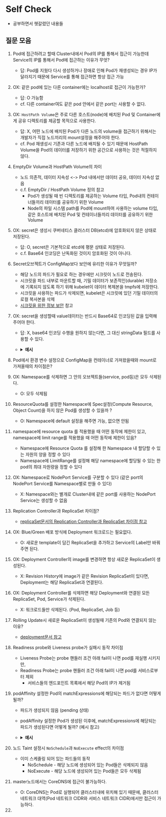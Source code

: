 # Self Check
* 공부하면서 헷갈렸던 내용들

## 질문 모음
1. Pod에 접근하려고 할때 Cluster내에서 Pod의 IP를 통해서 접근이 가능한데 Service의 IP를 통해서 Pod에 접근하는 이유가 무엇?
   * 답: Pod를 지웠다 다시 생성하거나 장애로 인해 Pod가 재생성되는 경우 IP가 달라지기 때문에 Service를 통해 접근하면 항상 접근 가능
2. OX: 같은 pod에 있는 다른 container에는 localhost로 접근이 가능한가?
   * 답: O 가능함
   * cf. 다른 container여도 같은 pod 안에서 같은 port는 사용할 수 없다. 
3. OX: `HostPath Volume`은 주로 다른 호스트(node)에 배치된 Pod 및 Container에게 공유 디렉토리를 제공할 목적으로 사용한다.
   * 답: X, 어떤 노드에 배치된 Pod가 다른 노드의 volume을 접근하기 위해서는 개발자가 직접 노드끼리의 mount설정을 해주어야 한다.
   * cf. Pod 재생성시 기존과 다른 노드에 배치될 수 있기 때문에 HostPath Volume을 Pod의 데이터를 저장하기 위한 공간으로 사용하는 것은 적절하지 않다.
4. EmptyDir Volume과 HostPath Volume의 차이
   * 노드 의존적, 데이터 지속성 <-> Pod 내에서만 데이터 공유, 데이터 지속성 없음
   * c.f. EmptyDir / HostPath Volume 정의 참고
     * Pod가 생성될 때 빈 디렉토리를 제공하는 Volume 타입, Pod내의 컨테이너들끼리 데이터를 공유하기 위한 Volume
     * Node의 파일 시스템 path를 Pod에 mount하여 사용하는 volume 타입, 같은 호스트에 배치된 Pod 및 컨테이너들끼리 데이터를 공유하기 위한 Volume
5. OX: secret은 생성시 쿠버네티스 클러스터 DB(etcd)에 암호화되지 않은 상태로 저장된다.
   * 답: O, secret은 기본적으로 etcd에 평문 상태로 저장된다.
   * c.f. Base64 인코딩은 난독화된 것이지 암호화된 것이 아니다.
6. Secret오브젝트가 ConfigMap보다 보안에 유리한 이유가 무엇일까?
   * 해당 노드의 파드가 필요로 하는 경우에만 시크릿이 노드로 전송된다.
   * 시크릿을 파드 내부로 마운트할 때, 기밀 데이터가 보존적인(durable) 저장소에 기록되지 않도록 하기 위해 kubelet이 데이터 복제본을 tmpfs에 저장한다.
   * 시크릿을 사용하는 파드가 삭제되면, kubelet은 시크릿에 있던 기밀 데이터의 로컬 복사본을 삭제
   * [시크릿을 위한 정보 보안](https://kubernetes.io/ko/docs/concepts/configuration/secret/) 참고
7. OX: secret을 생성할때 value데이터는 반드시 Base64로 인코딩된 값을 입력해 주어야 한다.
   * 답: X, base64 인코딩 수행을 원하지 않는다면, 그 대신 stringData 필드를 사용할 수 있다.
   * <details>
     <summary><b>예시</b></summary>
     <div markdown="1">

     ~~~yaml
     apiVersion: v1
     kind: Secret
     metadata:
         name: bootstrap-token-5emitj
         namespace: kube-system
     type: bootstrap.kubernetes.io/token
     data: # value를 Base64인코딩할 경우
         auth-extra-groups: c3lzdGVtOmJvb3RzdHJhcHBlcnM6a3ViZWFkbTpkZWZhdWx0LW5vZGUtdG9rZW4=
         expiration: MjAyMC0wOS0xM1QwNDozOToxMFo=
         token-id: NWVtaXRq
         token-secret: a3E0Z2lodnN6emduMXAwcg==
         usage-bootstrap-authentication: dHJ1ZQ==
         usage-bootstrap-signing: dHJ1ZQ==
     ~~~
     ~~~yaml
     apiVersion: v1
     kind: Secret
     metadata:
         name: bootstrap-token-5emitj
         namespace: kube-system
     type: bootstrap.kubernetes.io/token
     stringData: # value로 stringData 사용시
         auth-extra-groups: "system:bootstrappers:kubeadm:default-node-token"
         expiration: "2020-09-13T04:39:10Z"
         token-id: "5emitj"
         token-secret: "kq4gihvszzgn1p0r"
         usage-bootstrap-authentication: "true"
         usage-bootstrap-signing: "true"
     ~~~

     </div>
     </details>
8. Pod에서 환경 변수 설정으로 ConfigMap을 컨테이너로 가져왔을때와 mount로 가져올때의 차이점은?
9. OX: Namespace를 삭제하면 그 안의 오브젝트들(service, pod등)은 모두 삭제된다.
   * O: 모두 삭제됨
10. ResourceQuota를 설정한 Namespace에 Spec설정(Compute Resource, Object Count)을 하지 않은 Pod를 생성할 수 있을까 ?
    * O: Namespace에 default 설정을 해주면 가능, 없으면 안됨
11. namespace에 resource quota 를 적용했을 때 어떤 동작에 제한이 있고, namespace에 limit range를 적용했을 때 어떤 동작에 제한이 있음?
    * Namespace에 Resource Quota 를 설정해 한 Namespace 내 할당할 수 있는 자원의 양을 정할 수 있다
    * Namespace에 LimitRange를 설정해 해당 namespace에 할당될 수 있는 한 pod의 최대 자원량을 정할 수 있다
12. OX: Namespace로 NodePort Service를 구분할 수 있다 (같은 port의 NodePort Service를 Namespace별로 만들 수 있다)
    * X: Namespace와는 별개로 Cluster내에 같은 port를 사용하는 NodePort Service는 생성할 수 없음
13. Replication Controller과 ReplicaSet 차이점?
    * [replicaSet문서의 Replication Controller과 ReplicaSet 차이점 참고](/kubernetes-study/k8s-basic/section-05/1.ReplicaSet/replicaSet.md)
14. OX: Blue/Green 배포 방식에 Deployment 워크로드는 필요없다.
    * O: 새로운 template이 담긴 ReplicaSet을 추가하고 Service의 Label만 바꿔주면 된다.
15. OX: Deployment Controller의 image를 변경하면 항상 새로운 ReplicaSet이 생성된다.
    * X: Revision History에 image가 같은 Revision ReplicaSet이 있다면, Deployment는 해당 ReplicaSet과 연결된다.
16. OX: Deployment Controller를 삭제하면 해당 Deployment와 연결된 모든 ReplicaSet, Pod, Service가 삭제된다.
    * X: 워크로드들만 삭제된다. (Pod, ReplicaSet, Job 등)
17. Rolling Update시 새로운 ReplicaSet이 생성될때 기존의 Pod와 연결되지 않는 이유?
    * [deployment문서 참고](/kubernetes-study/k8s-basic/section-05/2.Deployment/deployment.md)
18. Readiness probe와 Liveness probe가 실패시 동작 차이점
    * Liveness Probe는 probe 핸들러 조건 아래 fail이 나면 pod를 재실행 시키지만,
    * Readiness Probe는 probe 핸들러 조건 아래 fail이 나면 pod를 서비스로부터 제외
      * 서비스들의 엔드포인트 목록에서 해당 Pod의 IP가 제거됨
19. podAffinity 설정한 Pod의 matchExpressions에 해당되는 파드가 없다면 어떻게 될까?
    * 파드가 생성되지 않음 (pending 상태)
    * podAffinity 설정한 Pod가 생성된 이후에, matchExpressions에 해당되는 파드가 생성된다면 어떻게 될까? (예시 참고)
    * <details>
      <summary><b>예시</b></summary>
      <div markdown="1">

      k8s-worker-01에 `a-team = 1` 라벨, <br>
      k8s-worker-02에 `a-team = 2` 라벨이 할당된 상황 <br>

      아래의 설정 정보로 server2 파드를 생성하면, <br>
      `a-team`을 key로 가지는 노드에 할당된 <br>
      `key=web2`라벨을 가진 Pod가 없기 때문에 server2 파드는 pending상태로 생성되지 않음 

      ```yaml
      apiVersion: v1
      kind: Pod
      metadata:
        name: server2
      spec:
        affinity:
          podAffinity:
            requiredDuringSchedulingIgnoredDuringExecution:   
            - topologyKey: a-team
              labelSelector:
                matchExpressions:
                -  {key: type, operator: In, values: [web2]}
        containers:
        - name: container
          image: kubetm/app
        terminationGracePeriodSeconds: 0
      ```

      위의 server2파드가 생성된 상황에서, <br>
      아래의 설정 정보를 가진 web2 파드를 생성하면, <br>
      `a-team=2`라벨을 가진 k8s-worker-02 노드에 web2 파드가 스케줄링되고 <br>
      server2 파드가 `type: web2`라벨을 podAffinity matchExpressions로 설정했기 때문에 <br>
      pending 상태에 있던 server2파드 또한 k8s-worker-02 노드에 스케줄링된다.

      ```yaml
      apiVersion: v1
      kind: Pod
      metadata:
        name: web2
        labels:
          type: web2
      spec:
        nodeSelector:
          a-team: '2'
        containers:
        - name: container
          image: kubetm/app
        terminationGracePeriodSeconds: 0
      ```

      </div>
      </details>

20. 노드 Taint 설정시 `NoSchedule`과 `NoExecute` effect의 차이점
    * 이미 스케줄링 되어 있는 파드들의 동작
      * NoSchedule - 해당 노드에 생성되어 있는 Pod들은 삭제되지 않음
      * NoExecute - 해당 노드에 생성되어 있는 Pod들은 모두 삭제됨
21. master노드에서는 CoreDNS에 접근이 불가능하다.
    * O: CoreDNS는 Pod로 실행되어 클러스터내에 위치해 있기 때문에, 클러스터 네트워크 대역(Pod 네트워크 CIDR와 서비스 네트워크 CIDR)에서만 접근이 가능하다.
22. 